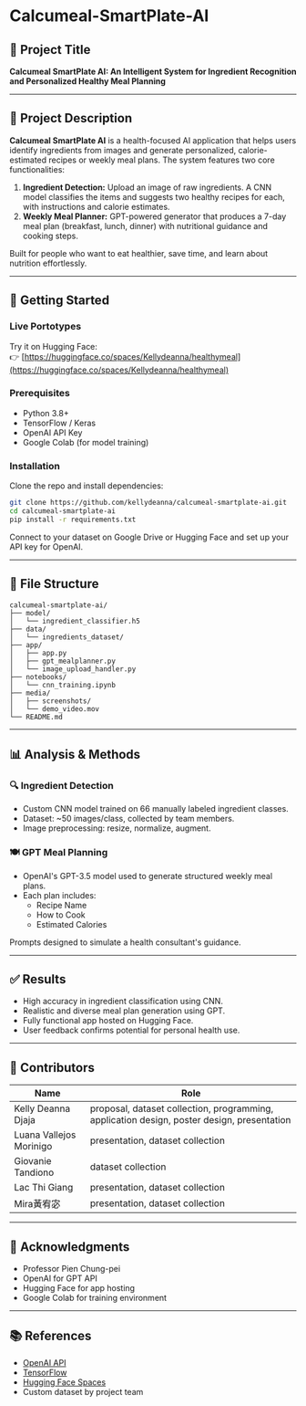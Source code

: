 # Calcumeal-SmartPlate-AI

## 🧠 Project Title
**Calcumeal SmartPlate AI: An Intelligent System for Ingredient Recognition and Personalized Healthy Meal Planning**

---

## 📌 Project Description

**Calcumeal SmartPlate AI** is a health-focused AI application that helps users identify ingredients from images and generate personalized, calorie-estimated recipes or weekly meal plans. The system features two core functionalities:

1. **Ingredient Detection:** Upload an image of raw ingredients. A CNN model classifies the items and suggests two healthy recipes for each, with instructions and calorie estimates.
2. **Weekly Meal Planner:** GPT-powered generator that produces a 7-day meal plan (breakfast, lunch, dinner) with nutritional guidance and cooking steps.

Built for people who want to eat healthier, save time, and learn about nutrition effortlessly.

---

## 🚀 Getting Started

### Live Portotypes
Try it on Hugging Face:  
👉 [https://huggingface.co/spaces/Kellydeanna/healthymeal](https://huggingface.co/spaces/Kellydeanna/healthymeal)

### Prerequisites
- Python 3.8+
- TensorFlow / Keras
- OpenAI API Key
- Google Colab (for model training)

### Installation
Clone the repo and install dependencies:
```bash
git clone https://github.com/kellydeanna/calcumeal-smartplate-ai.git
cd calcumeal-smartplate-ai
pip install -r requirements.txt
```

Connect to your dataset on Google Drive or Hugging Face and set up your API key for OpenAI.

---

## 📁 File Structure

```
calcumeal-smartplate-ai/
├── model/
│   └── ingredient_classifier.h5
├── data/
│   └── ingredients_dataset/
├── app/
│   ├── app.py
│   ├── gpt_mealplanner.py
│   └── image_upload_handler.py
├── notebooks/
│   └── cnn_training.ipynb
├── media/
│   ├── screenshots/
│   └── demo_video.mov
└── README.md
```

---

## 📊 Analysis & Methods

### 🔍 Ingredient Detection
- Custom CNN model trained on 66 manually labeled ingredient classes.
- Dataset: ~50 images/class, collected by team members.
- Image preprocessing: resize, normalize, augment.

### 🍽️ GPT Meal Planning
- OpenAI's GPT-3.5 model used to generate structured weekly meal plans.
- Each plan includes:
  - Recipe Name
  - How to Cook
  - Estimated Calories

Prompts designed to simulate a health consultant's guidance.

---

## ✅ Results

- High accuracy in ingredient classification using CNN.
- Realistic and diverse meal plan generation using GPT.
- Fully functional app hosted on Hugging Face.
- User feedback confirms potential for personal health use.

---

## 👥 Contributors

| Name                   | Role                                                                                       |
|------------------------|--------------------------------------------------------------------------------------------|
| Kelly Deanna Djaja     | proposal, dataset collection, programming, application design, poster design, presentation |
| Luana Vallejos Morinigo| presentation, dataset collection                                                           |
| Giovanie Tandiono      | dataset collection                                                                         |
| Lac Thi Giang          | presentation, dataset collection                                                           | 
| Mira黃宥宓              | presentation, dataset collection                                                           |

---

## 🙏 Acknowledgments

- Professor Pien Chung-pei
- OpenAI for GPT API
- Hugging Face for app hosting
- Google Colab for training environment

---

## 📚 References

- [OpenAI API](https://platform.openai.com)
- [TensorFlow](https://www.tensorflow.org/)
- [Hugging Face Spaces](https://huggingface.co/spaces)
- Custom dataset by project team
